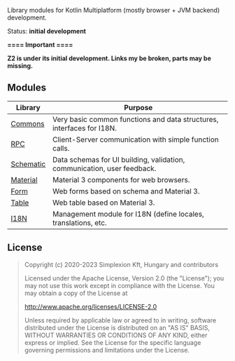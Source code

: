 Library modules for Kotlin Multiplatform (mostly browser + JVM backend) development.

Status: **initial development**

**====  Important ====**

**Z2 is under its initial development. Links my be broken, parts may be missing.**

## Modules

| Library                                               | Purpose                                                                 |
|-------------------------------------------------------|-------------------------------------------------------------------------|
| [Commons](https://github.com/spxbhuhb/z2-commons)     | Very basic common functions and data structures, interfaces for I18N.   |
| [RPC](https://github.com/spxbhuhb/z2-rpc)             | Client-Server communication with simple function calls.                 |
| [Schematic](https://github.com/spxbhuhb/z2-schematic) | Data schemas for UI building, validation, communication, user feedback. |
| [Material](https://github.com/spxbhuhb/z2-material)   | Material 3 components for web browsers.                                 |
| [Form](https://github.com/spxbhuhb/z2-form)           | Web forms based on schema and Material 3.                               |
| [Table](https://github.com/spxbhuhb/z2-table)         | Web table based on Material 3.                                          |
| [I18N](https://github.com/spxbhuhb/z2-i18n)           | Management module for I18N (define locales, translations, etc.          |

## License

> Copyright (c) 2020-2023 Simplexion Kft, Hungary and contributors
>
> Licensed under the Apache License, Version 2.0 (the "License");
> you may not use this work except in compliance with the License.
> You may obtain a copy of the License at
>
>    http://www.apache.org/licenses/LICENSE-2.0
>
> Unless required by applicable law or agreed to in writing, software
> distributed under the License is distributed on an "AS IS" BASIS,
> WITHOUT WARRANTIES OR CONDITIONS OF ANY KIND, either express or implied.
> See the License for the specific language governing permissions and
> limitations under the License.

